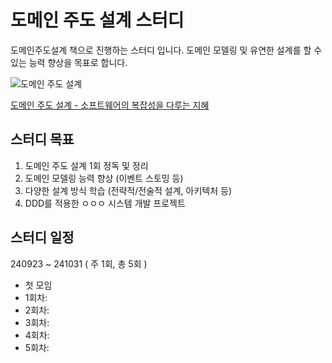 # 도메인 주도 설계 스터디

도메인주도설계 책으로 진행하는 스터디 입니다. 도메인 모델링 및 유연한 설계를 할 수 있는 능력 향상을 목표로 합니다.

![도메인 주도 설계](https://contents.kyobobook.co.kr/sih/fit-in/458x0/pdt/9788992939850.jpg)

[도메인 주도 설계 - 소프트웨어의 복잡성을 다루는 지혜](https://product.kyobobook.co.kr/detail/S000001514402)

## 스터디 목표

1. 도메인 주도 설계 1회 정독 및 정리
2. 도메인 모델링 능력 향상 (이벤트 스토밍 등)
3. 다양한 설계 방식 학습 (전략적/전술적 설계, 아키텍처 등)
4. DDD를 적용한 ㅇㅇㅇ 시스템 개발 프로젝트

## 스터디 일정

240923 ~ 241031 ( 주 1회, 총 5회 )

- 첫 모임
- 1회차:
- 2회차:
- 3회차:
- 4회차:
- 5회차:

